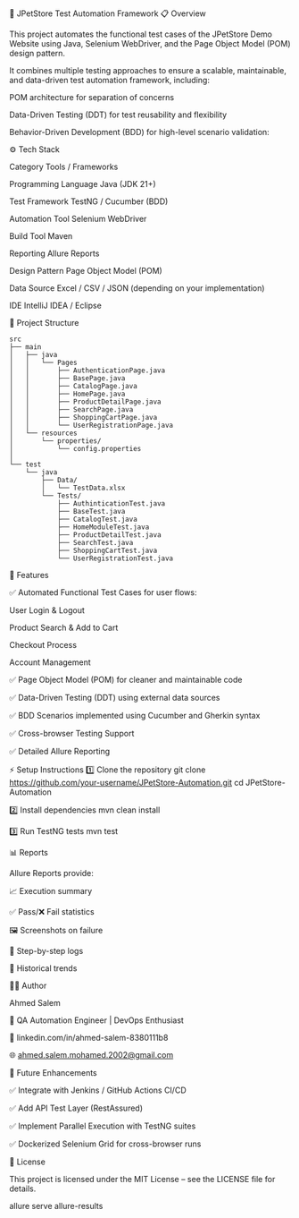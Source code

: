 🧪 JPetStore Test Automation Framework
📋 Overview

This project automates the functional test cases of the JPetStore Demo Website
 using Java, Selenium WebDriver, and the Page Object Model (POM) design pattern.

It combines multiple testing approaches to ensure a scalable, maintainable, and data-driven test automation framework, including:

POM architecture for separation of concerns

Data-Driven Testing (DDT) for test reusability and flexibility

Behavior-Driven Development (BDD) for high-level scenario validation:

⚙️ Tech Stack

Category	Tools / Frameworks

Programming Language	Java (JDK 21+)

Test Framework	TestNG / Cucumber (BDD)

Automation Tool	Selenium WebDriver

Build Tool	Maven

Reporting	Allure Reports

Design Pattern	Page Object Model (POM)

Data Source	Excel / CSV / JSON (depending on your implementation)

IDE	IntelliJ IDEA / Eclipse

🧠 Project Structure
```
src
├── main
│   ├── java
│   │   └── Pages
│   │       ├── AuthenticationPage.java
│   │       ├── BasePage.java
│   │       ├── CatalogPage.java
│   │       ├── HomePage.java
│   │       ├── ProductDetailPage.java
│   │       ├── SearchPage.java
│   │       ├── ShoppingCartPage.java
│   │       └── UserRegistrationPage.java
│   └── resources
│       └── properties/
│           └── config.properties
│
└── test
    └── java
        ├── Data/
        │   └── TestData.xlsx
        └── Tests/
            ├── AuthinticationTest.java
            ├── BaseTest.java
            ├── CatalogTest.java
            ├── HomeModuleTest.java
            ├── ProductDetailTest.java
            ├── SearchTest.java
            ├── ShoppingCartTest.java
            └── UserRegistrationTest.java
```


🚀 Features

✅ Automated Functional Test Cases for user flows:

User Login & Logout

Product Search & Add to Cart

Checkout Process

Account Management

✅ Page Object Model (POM) for cleaner and maintainable code

✅ Data-Driven Testing (DDT) using external data sources

✅ BDD Scenarios implemented using Cucumber and Gherkin syntax

✅ Cross-browser Testing Support

✅ Detailed Allure Reporting



⚡ Setup Instructions
1️⃣ Clone the repository
git clone https://github.com/your-username/JPetStore-Automation.git
cd JPetStore-Automation

2️⃣ Install dependencies
mvn clean install

3️⃣ Run TestNG tests
mvn test



📊 Reports

Allure Reports provide:

📈 Execution summary

✅ Pass/❌ Fail statistics

🖼️ Screenshots on failure

🧩 Step-by-step logs

📜 Historical trends



🧑‍💻 Author

Ahmed Salem

💼 QA Automation Engineer | DevOps Enthusiast

📧 linkedin.com/in/ahmed-salem-8380111b8

🌐 ahmed.salem.mohamed.2002@gmail.com

🔮 Future Enhancements

✅ Integrate with Jenkins / GitHub Actions CI/CD

✅ Add API Test Layer (RestAssured)

✅ Implement Parallel Execution with TestNG suites

✅ Dockerized Selenium Grid for cross-browser runs


📝 License

This project is licensed under the MIT License – see the LICENSE
 file for details.

allure serve allure-results


